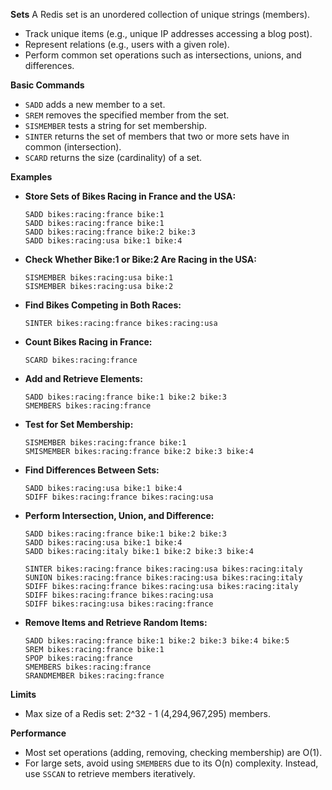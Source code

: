 **Sets**
A Redis set is an unordered collection of unique strings (members).

- Track unique items (e.g., unique IP addresses accessing a blog post).
- Represent relations (e.g., users with a given role).
- Perform common set operations such as intersections, unions, and differences.

**Basic Commands**

- `SADD` adds a new member to a set.
- `SREM` removes the specified member from the set.
- `SISMEMBER` tests a string for set membership.
- `SINTER` returns the set of members that two or more sets have in common (intersection).
- `SCARD` returns the size (cardinality) of a set.

**Examples**

- **Store Sets of Bikes Racing in France and the USA:**

  ```shell
  SADD bikes:racing:france bike:1
  SADD bikes:racing:france bike:1
  SADD bikes:racing:france bike:2 bike:3
  SADD bikes:racing:usa bike:1 bike:4
  ```

- **Check Whether Bike:1 or Bike:2 Are Racing in the USA:**

  ```shell
  SISMEMBER bikes:racing:usa bike:1
  SISMEMBER bikes:racing:usa bike:2
  ```

- **Find Bikes Competing in Both Races:**

  ```shell
  SINTER bikes:racing:france bikes:racing:usa
  ```

- **Count Bikes Racing in France:**

  ```shell
  SCARD bikes:racing:france
  ```

- **Add and Retrieve Elements:**

  ```shell
  SADD bikes:racing:france bike:1 bike:2 bike:3
  SMEMBERS bikes:racing:france
  ```

- **Test for Set Membership:**

  ```shell
  SISMEMBER bikes:racing:france bike:1
  SMISMEMBER bikes:racing:france bike:2 bike:3 bike:4
  ```

- **Find Differences Between Sets:**

  ```shell
  SADD bikes:racing:usa bike:1 bike:4
  SDIFF bikes:racing:france bikes:racing:usa
  ```

- **Perform Intersection, Union, and Difference:**

  ```shell
  SADD bikes:racing:france bike:1 bike:2 bike:3
  SADD bikes:racing:usa bike:1 bike:4
  SADD bikes:racing:italy bike:1 bike:2 bike:3 bike:4

  SINTER bikes:racing:france bikes:racing:usa bikes:racing:italy
  SUNION bikes:racing:france bikes:racing:usa bikes:racing:italy
  SDIFF bikes:racing:france bikes:racing:usa bikes:racing:italy
  SDIFF bikes:racing:france bikes:racing:usa
  SDIFF bikes:racing:usa bikes:racing:france
  ```

- **Remove Items and Retrieve Random Items:**
  ```shell
  SADD bikes:racing:france bike:1 bike:2 bike:3 bike:4 bike:5
  SREM bikes:racing:france bike:1
  SPOP bikes:racing:france
  SMEMBERS bikes:racing:france
  SRANDMEMBER bikes:racing:france
  ```

**Limits**

- Max size of a Redis set: 2^32 - 1 (4,294,967,295) members.

**Performance**

- Most set operations (adding, removing, checking membership) are O(1).
- For large sets, avoid using `SMEMBERS` due to its O(n) complexity. Instead, use `SSCAN` to retrieve members iteratively.

